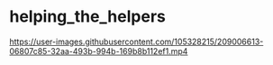 # helping_the_helpers

https://user-images.githubusercontent.com/105328215/209006613-06807c85-32aa-493b-994b-169b8b112ef1.mp4

